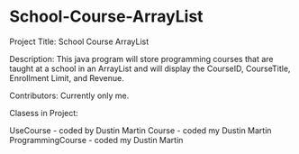# School-Course-ArrayList

Project Title: School Course ArrayList

Description: This java program will store programming courses
that are taught at a school in an ArrayList and will display
the CourseID, CourseTitle, Enrollment Limit, and Revenue.

Contributors: Currently only me.

Clasess in Project:

UseCourse - coded by Dustin Martin
Course - coded my Dustin Martin
ProgrammingCourse - coded my Dustin Martin
